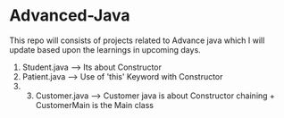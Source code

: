 # Advanced-Java
This repo will consists of projects related to Advance java which I will update based upon the learnings in upcoming days.


1.  Student.java --> Its about Constructor
2.  Patient.java --> Use of 'this' Keyword with Constructor
3.  3. Customer.java --> Customer java  is about Constructor chaining + CustomerMain is the Main class
